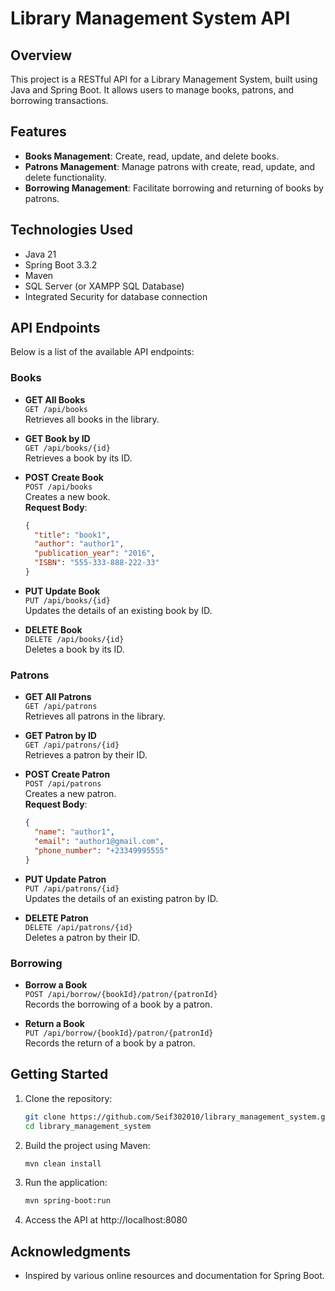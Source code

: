 # Library Management System API

## Overview
This project is a RESTful API for a Library Management System, built using Java and Spring Boot. It allows users to manage books, patrons, and borrowing transactions.

## Features
- **Books Management**: Create, read, update, and delete books.
- **Patrons Management**: Manage patrons with create, read, update, and delete functionality.
- **Borrowing Management**: Facilitate borrowing and returning of books by patrons.

## Technologies Used
- Java 21
- Spring Boot 3.3.2
- Maven
- SQL Server (or XAMPP SQL Database)
- Integrated Security for database connection

## API Endpoints
Below is a list of the available API endpoints:

### Books
- **GET All Books**  
  `GET /api/books`  
  Retrieves all books in the library.

- **GET Book by ID**  
  `GET /api/books/{id}`  
  Retrieves a book by its ID.

- **POST Create Book**  
  `POST /api/books`  
  Creates a new book.  
  **Request Body**:
  ```json
  {
    "title": "book1",
    "author": "author1",
    "publication_year": "2016",
    "ISBN": "555-333-888-222-33"
  }
  
- **PUT Update Book**  
  `PUT /api/books/{id}`  
  Updates the details of an existing book by ID.

- **DELETE Book**  
  `DELETE /api/books/{id}`  
  Deletes a book by its ID.

### Patrons
- **GET All Patrons**  
  `GET /api/patrons`  
  Retrieves all patrons in the library.

- **GET Patron by ID**  
  `GET /api/patrons/{id}`  
  Retrieves a patron by their ID.

- **POST Create Patron**  
  `POST /api/patrons`  
  Creates a new patron.  
  **Request Body**:
  ```json
  {
    "name": "author1",
    "email": "author1@gmail.com",
    "phone_number": "+23349995555"
  }

- **PUT Update Patron**  
  `PUT /api/patrons/{id}`  
  Updates the details of an existing patron by ID.

- **DELETE Patron**  
  `DELETE /api/patrons/{id}`  
  Deletes a patron by their ID.

### Borrowing
- **Borrow a Book**  
  `POST /api/borrow/{bookId}/patron/{patronId}`  
  Records the borrowing of a book by a patron.

- **Return a Book**  
  `PUT /api/borrow/{bookId}/patron/{patronId}`  
  Records the return of a book by a patron.

## Getting Started
1. Clone the repository:
   ```bash
   git clone https://github.com/Seif302010/library_management_system.git
   cd library_management_system

2. Build the project using Maven:
   ```bash
   mvn clean install
3. Run the application:
   ```bash
   mvn spring-boot:run
4. Access the API at http://localhost:8080

## Acknowledgments
- Inspired by various online resources and documentation for Spring Boot.
